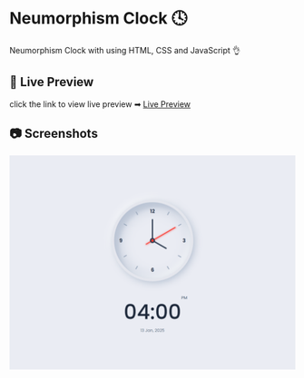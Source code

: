 # Neumorphism Clock 🕓

Neumorphism Clock with using HTML, CSS and JavaScript 👌


## 🔗 Live Preview
click the link to view live preview ➡
[Live Preview](https://2awebdeveloper.github.io/neumorphism-clock/)


## 📷 Screenshots

![Neumorphism Clock](https://raw.githubusercontent.com/2AWebDeveloper/neumorphism-clock/refs/heads/main/assets/images/screenshot.png)
